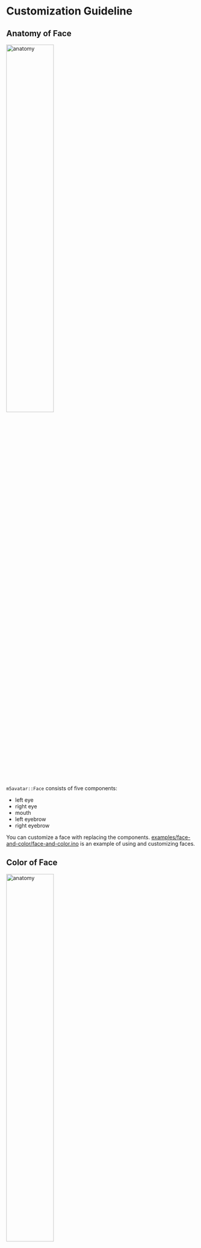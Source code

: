 # Customization Guideline

## Anatomy of Face

<img src="https://github.com/user-attachments/assets/0f9da4df-f5f6-48ce-adc6-ac0405041b6f" width=50% alt="anatomy">

`m5avatar::Face` consists of five components:

- left eye
- right eye
- mouth
- left eyebrow
- right eyebrow

You can customize a face with replacing the components.
[examples/face-and-color/face-and-color.ino](../examples/face-and-color/face-and-color.ino) is an example of using and customizing faces.

## Color of Face

<img src="https://github.com/user-attachments/assets/f18362f7-4d83-4dba-ad6f-a827c348b4c6" width=50% alt="anatomy">

`ColorPalette` maps drawing locations and colors. When color is not assigned at a location, the location (part) is not drawn.

## Face templates

Pre-assembled faces are available and defined in [src/faces/FaceTemplates.hpp](../src/faces/FaceTemplates.hpp)

|preview|face|eye|mouth|eyebrow|notes|
|:-:|:-|:-|:-|:-|:-|
|<img src="https://github.com/user-attachments/assets/5908e69f-9674-43df-a933-9f8d24fa488c/" width=20% alt="SimpleFace">|`SimpleFace`| `EllipseEye` | `RectMouth` | -- | Alternative  implementation of (Native) `Face`
|<img src="https://github.com/user-attachments/assets/5457eaec-a774-46f5-90dd-7ee1a3e13c03" width=20% alt="DoggyFace">|`DoggyFace`|`DoggyEye`|`DoggyMouth`|`RectEyebrow`|Alternative  implementation of `DogFace`|
|<img src="https://github.com/user-attachments/assets/0ddd047a-76bf-450f-8a32-d245fdc40380" width=20% alt="OmegaFace">|`OmegaFace`|`EllipseEye`|`OmegaMouth`|--||
|<img src="https://github.com/user-attachments/assets/fc0a5d3f-bf0d-4563-aa19-1e2d565e83aa" width=20% alt="GirlyFace">|`GirlyFace`|`ToonEye1`|`UShapeMouth`|`EllipseEyebrow`||

## Eyes

Predefined eye components are in [src/Eyes.hpp](../src/Eyes.hpp) and [src/Eyes.cpp](../src/Eyes.cpp)

- `EllipseEye` (Extended implement of `Eye`)
- `ToonEye1`
- `PinkDemonEye`
- `DoggyEye` (Alternative implement of `DogEye`)

## Mouth

Predefined mouth components are in [src/Mouths.hpp](../src/Mouths.hpp) and [src/Mouths.cpp](../src/Mouths.cpp)

- `RectMouth` (Alternative implement of `Mouth`)
- `OmegaMouth`
- `UShapeMouth`
- `DoggyMouth` (Alternative implement of `DogMouth`)

## Eyebrows

Predefined mouth components are in [src/EyeBrow.hpp](../src/EyeBrow.hpp) and [src/EyeBrow.cpp](../src/EyeBrow.cpp)

- `RectEyebrow`
- `EllipseEyebrow`
- `BowEyebrow`

## Notes

### Native files

- [src/Eye.h](../src/Eye.h) and [src/Eye.cpp](../src/Eye.cpp) : Native `Eye` code
- [src/Mouth.h](../src/Mouth.h) and [src/Mouth.cpp](../src/Mouth.cpp) : Native `Mouth` code
- [src/Eyeblow.h](../src/Eyeblow.h) and [src/Eyeblow.cpp](../src/Eyeblow.cpp) : Native `Eyeblow` code for Eyebrow
- [src/faces/DogFace.h](../src/faces/DogFace.h) : Native `DogFace` code
